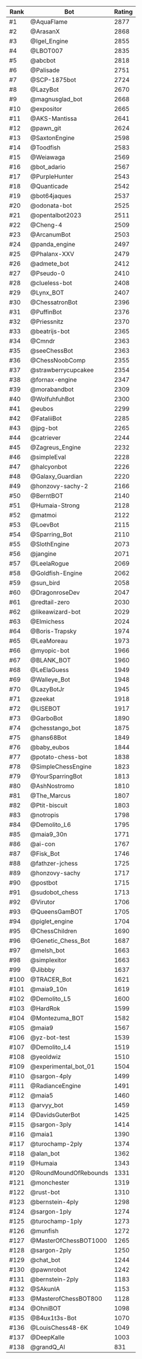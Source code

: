 Rank|Bot|Rating
---|---|---
#1|@AquaFlame|2877
#2|@ArasanX|2868
#3|@Igel_Engine|2855
#4|@LBOT007|2835
#5|@abcbot|2818
#6|@Palisade|2751
#7|@SCP-1875bot|2724
#8|@LazyBot|2670
#9|@magnusglad_bot|2668
#10|@expositor|2665
#11|@AKS-Mantissa|2641
#12|@pawn_git|2624
#13|@SaxtonEngine|2598
#14|@Toodfish|2583
#15|@Weiawaga|2569
#16|@bot_adario|2567
#17|@PurpleHunter|2543
#18|@Quanticade|2542
#19|@bot64jaques|2537
#20|@odonata-bot|2525
#21|@opentalbot2023|2511
#22|@Cheng-4|2509
#23|@ArcanumBot|2503
#24|@panda_engine|2497
#25|@Phalanx-XXV|2479
#26|@admete_bot|2412
#27|@Pseudo-0|2410
#28|@clueless-bot|2408
#29|@Lynx_BOT|2407
#30|@ChessatronBot|2396
#31|@PuffinBot|2376
#32|@Priessnitz|2370
#33|@beatrijs-bot|2365
#34|@Cmndr|2363
#35|@seeChessBot|2363
#36|@ChessNoobComp|2355
#37|@strawberrycupcakee|2354
#38|@fornax-engine|2347
#39|@morabandbot|2309
#40|@WolfuhfuhBot|2300
#41|@eubos|2299
#42|@FataliiBot|2285
#43|@jpg-bot|2265
#44|@catriever|2244
#45|@Zagreus_Engine|2232
#46|@simpleEval|2228
#47|@halcyonbot|2226
#48|@Galaxy_Guardian|2220
#49|@honzovy-sachy-2|2166
#50|@BerntBOT|2140
#51|@Humaia-Strong|2128
#52|@matmoi|2122
#53|@LoevBot|2115
#54|@Sparring_Bot|2110
#55|@SlothEngine|2073
#56|@jangine|2071
#57|@LeelaRogue|2069
#58|@Goldfish-Engine|2062
#59|@sun_bird|2058
#60|@DragonroseDev|2047
#61|@redtail-zero|2030
#62|@likeawizard-bot|2029
#63|@Elmichess|2024
#64|@Boris-Trapsky|1974
#65|@LeaMoreau|1973
#66|@myopic-bot|1966
#67|@BLANK_BOT|1960
#68|@LeElaGuess|1949
#69|@Walleye_Bot|1948
#70|@LazyBotJr|1945
#71|@zeekat|1918
#72|@LISEBOT|1917
#73|@GarboBot|1890
#74|@chesstango_bot|1875
#75|@hans68Bot|1849
#76|@baby_eubos|1844
#77|@potato-chess-bot|1838
#78|@SimpleChessEngine|1823
#79|@YourSparringBot|1813
#80|@AshNostromo|1810
#81|@The_Marcus|1807
#82|@Ptit-biscuit|1803
#83|@notropis|1798
#84|@Demolito_L6|1795
#85|@maia9_30n|1771
#86|@ai-con|1767
#87|@Fisk_Bot|1746
#88|@fathzer-jchess|1725
#89|@honzovy-sachy|1717
#90|@postbot|1715
#91|@sudobot_chess|1713
#92|@Virutor|1706
#93|@QueensGamBOT|1705
#94|@piglet_engine|1704
#95|@ChessChildren|1690
#96|@Genetic_Chess_Bot|1687
#97|@melsh_bot|1663
#98|@simplexitor|1663
#99|@Jibbby|1637
#100|@TRACER_Bot|1621
#101|@maia9_10n|1619
#102|@Demolito_L5|1600
#103|@HardRok|1599
#104|@Montezuma_BOT|1582
#105|@maia9|1567
#106|@yz-bot-test|1539
#107|@Demolito_L4|1519
#108|@yeoldwiz|1510
#109|@experimental_bot_01|1504
#110|@sargon-4ply|1499
#111|@RadianceEngine|1491
#112|@maia5|1460
#113|@arvyy_bot|1459
#114|@DavidsGuterBot|1425
#115|@sargon-3ply|1414
#116|@maia1|1390
#117|@turochamp-2ply|1374
#118|@alan_bot|1362
#119|@Humaia|1343
#120|@RoundMoundOfRebounds|1331
#121|@monchester|1319
#122|@rust-bot|1310
#123|@bernstein-4ply|1298
#124|@sargon-1ply|1274
#125|@turochamp-1ply|1273
#126|@munfish|1272
#127|@MasterOfChessBOT1000|1265
#128|@sargon-2ply|1250
#129|@chat_bot|1244
#130|@pawnrobot|1242
#131|@bernstein-2ply|1183
#132|@SAkunIA|1153
#133|@MasterofChessBOT800|1128
#134|@OhniBOT|1098
#135|@B4ux1t3s-Bot|1070
#136|@LouisChess48-6K|1049
#137|@DeepKalle|1003
#138|@grandQ_AI|831

